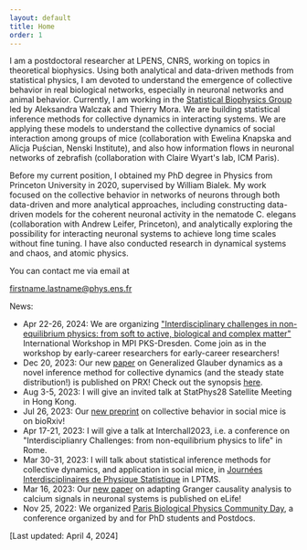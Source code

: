 ```yaml
---
layout: default
title: Home
order: 1
---
```


I am a postdoctoral researcher at LPENS, CNRS, working on topics in theoretical biophysics. Using both analytical and data-driven methods from statistical physics, I am devoted to understand the emergence of collective behavior in real biological networks, especially in neuronal networks and animal behavior. Currently, I am working in the [Statistical Biophysics Group](https://sites.google.com/view/statbiophysens) led by Aleksandra Walczak and Thierry Mora. We are building statistical inference methods for collective dynamics in interacting systems. We are applying these models to understand the collective dynamics of social interaction among groups of mice (collaboration with Ewelina Knapska and Alicja Puścian, Nenski Institute), and also how information flows in neuronal networks of zebrafish (collaboration with Claire Wyart's lab, ICM Paris). 

Before my current position, I obtained my PhD degree in Physics from Princeton University in 2020, supervised by William Bialek. My work focused on the collective behavior in networks of neurons through both data-driven and more analytical approaches, including constructing data-driven models for the coherent neuronal activity in the nematode C. elegans (collaboration with Andrew Leifer, Princeton), and analytically exploring the possibility for interacting neuronal systems to achieve long time scales without fine tuning. I have also conducted research in dynamical systems and chaos, and atomic physics.

You can contact me via email at

firstname.lastname@phys.ens.fr


News: 

- Apr 22-26, 2024: We are organizing ["Interdisciplinary challenges in non-equilibrium physics: from soft to active, biological and complex matter"](https://www.pks.mpg.de/intcha24) International Workshop in MPI PKS-Dresden. Come join as in the workshop by early-career researchers for early-career researchers!
- Dec 20, 2023: Our new [paper](https://journals.aps.org/prx/abstract/10.1103/PhysRevX.13.041053) on Generalized Glauber dynamics as a novel inference method for collective dynamics (and the steady state distribution!) is published on PRX! Check out the synopsis [here](https://physics.aps.org/articles/v16/s180).
- Aug 3-5, 2023: I will give an invited talk at StatPhys28 Satellite Meeting in Hong Kong.
- Jul 26, 2023: Our [new preprint](https://www.biorxiv.org/content/10.1101/2023.07.26.550619v1) on collective behavior in social mice is on bioRxiv!
- Apr 17-21, 2023: I will give a talk at Interchall2023, i.e. a conference on "Interdisciplianry Challenges: from non-equilibrium physics to life" in Rome.
- Mar 30-31, 2023: I will talk about statistical inference methods for collective dynamics, and application in social mice, in [Journées Interdisciplinaires de Physique Statistique](https://sites.google.com/view/lptms-jips/home) in LPTMS.
- Mar 16, 2023: Our [new paper](https://elifesciences.org/articles/81279) on adapting Granger causality analysis to calcium signals in neuronal systems is published on eLife!
- Nov 25, 2022: We organized [Paris Biological Physics Community Day](https://www.phys.ens.fr/parisyoung/2022.html), a conference organized by and for PhD students and Postdocs.

[Last updated: April 4, 2024]


